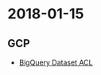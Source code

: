 # 2018-01-15

## GCP

* [BigQuery Dataset ACL](https://cloud.google.com/bigquery/docs/datasets#dataset-acl)
